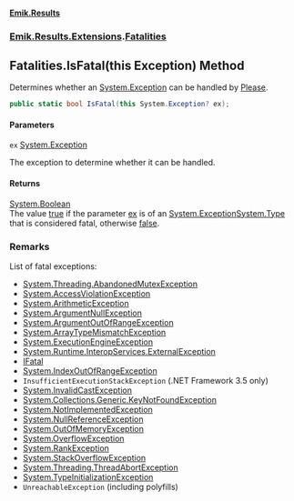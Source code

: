 #### [Emik.Results](index.md 'index')
### [Emik.Results.Extensions](Emik.Results.Extensions.md 'Emik.Results.Extensions').[Fatalities](Fatalities.md 'Emik.Results.Extensions.Fatalities')

## Fatalities.IsFatal(this Exception) Method

Determines whether an [System.Exception](https://docs.microsoft.com/en-us/dotnet/api/System.Exception 'System.Exception') can be handled by [Please](Please.md 'Emik.Results.Please').

```csharp
public static bool IsFatal(this System.Exception? ex);
```
#### Parameters

<a name='Emik.Results.Extensions.Fatalities.IsFatal(thisSystem.Exception).ex'></a>

`ex` [System.Exception](https://docs.microsoft.com/en-us/dotnet/api/System.Exception 'System.Exception')

The exception to determine whether it can be handled.

#### Returns
[System.Boolean](https://docs.microsoft.com/en-us/dotnet/api/System.Boolean 'System.Boolean')  
The value [true](https://docs.microsoft.com/en-us/dotnet/csharp/language-reference/builtin-types/bool 'https://docs.microsoft.com/en-us/dotnet/csharp/language-reference/builtin-types/bool') if the parameter [ex](Fatalities.IsFatal.3P0PkBdmnJpaVnoT5RIz+Q.md#Emik.Results.Extensions.Fatalities.IsFatal(thisSystem.Exception).ex 'Emik.Results.Extensions.Fatalities.IsFatal(this System.Exception).ex') is of an [System.Exception](https://docs.microsoft.com/en-us/dotnet/api/System.Exception 'System.Exception')[System.Type](https://docs.microsoft.com/en-us/dotnet/api/System.Type 'System.Type') that is considered fatal, otherwise [false](https://docs.microsoft.com/en-us/dotnet/csharp/language-reference/builtin-types/bool 'https://docs.microsoft.com/en-us/dotnet/csharp/language-reference/builtin-types/bool').

### Remarks
  
List of fatal exceptions:  
- [System.Threading.AbandonedMutexException](https://docs.microsoft.com/en-us/dotnet/api/System.Threading.AbandonedMutexException 'System.Threading.AbandonedMutexException')  
- [System.AccessViolationException](https://docs.microsoft.com/en-us/dotnet/api/System.AccessViolationException 'System.AccessViolationException')  
- [System.ArithmeticException](https://docs.microsoft.com/en-us/dotnet/api/System.ArithmeticException 'System.ArithmeticException')  
- [System.ArgumentNullException](https://docs.microsoft.com/en-us/dotnet/api/System.ArgumentNullException 'System.ArgumentNullException')  
- [System.ArgumentOutOfRangeException](https://docs.microsoft.com/en-us/dotnet/api/System.ArgumentOutOfRangeException 'System.ArgumentOutOfRangeException')  
- [System.ArrayTypeMismatchException](https://docs.microsoft.com/en-us/dotnet/api/System.ArrayTypeMismatchException 'System.ArrayTypeMismatchException')  
- [System.ExecutionEngineException](https://docs.microsoft.com/en-us/dotnet/api/System.ExecutionEngineException 'System.ExecutionEngineException')  
- [System.Runtime.InteropServices.ExternalException](https://docs.microsoft.com/en-us/dotnet/api/System.Runtime.InteropServices.ExternalException 'System.Runtime.InteropServices.ExternalException')  
- [IFatal](IFatal.md 'Emik.Results.IFatal')  
- [System.IndexOutOfRangeException](https://docs.microsoft.com/en-us/dotnet/api/System.IndexOutOfRangeException 'System.IndexOutOfRangeException')  
- `InsufficientExecutionStackException` (.NET Framework 3.5 only)  
- [System.InvalidCastException](https://docs.microsoft.com/en-us/dotnet/api/System.InvalidCastException 'System.InvalidCastException')  
- [System.Collections.Generic.KeyNotFoundException](https://docs.microsoft.com/en-us/dotnet/api/System.Collections.Generic.KeyNotFoundException 'System.Collections.Generic.KeyNotFoundException')  
- [System.NotImplementedException](https://docs.microsoft.com/en-us/dotnet/api/System.NotImplementedException 'System.NotImplementedException')  
- [System.NullReferenceException](https://docs.microsoft.com/en-us/dotnet/api/System.NullReferenceException 'System.NullReferenceException')  
- [System.OutOfMemoryException](https://docs.microsoft.com/en-us/dotnet/api/System.OutOfMemoryException 'System.OutOfMemoryException')  
- [System.OverflowException](https://docs.microsoft.com/en-us/dotnet/api/System.OverflowException 'System.OverflowException')  
- [System.RankException](https://docs.microsoft.com/en-us/dotnet/api/System.RankException 'System.RankException')  
- [System.StackOverflowException](https://docs.microsoft.com/en-us/dotnet/api/System.StackOverflowException 'System.StackOverflowException')  
- [System.Threading.ThreadAbortException](https://docs.microsoft.com/en-us/dotnet/api/System.Threading.ThreadAbortException 'System.Threading.ThreadAbortException')  
- [System.TypeInitializationException](https://docs.microsoft.com/en-us/dotnet/api/System.TypeInitializationException 'System.TypeInitializationException')  
- `UnreachableException` (including polyfills)